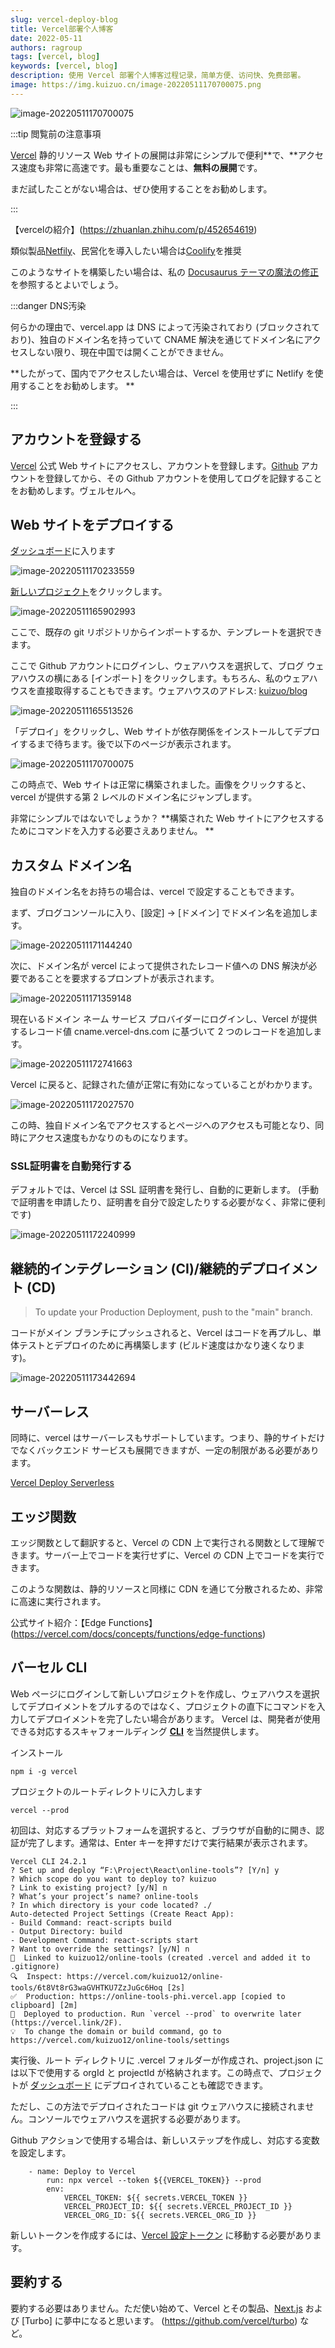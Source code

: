 ```yaml
---
slug: vercel-deploy-blog
title: Vercel部署个人博客
date: 2022-05-11
authors: ragroup
tags: [vercel, blog]
keywords: [vercel, blog]
description: 使用 Vercel 部署个人博客过程记录，简单方便、访问快、免费部署。
image: https://img.kuizuo.cn/image-20220511170700075.png
---
```


![image-20220511170700075](https://img.kuizuo.cn/image-20220511170700075.png)

:::tip 閲覧前の注意事項

[Vercel](https://vercel.com/) 静的リソース Web サイトの展開は非常にシンプルで便利**で、**アクセス速度も非常に高速です。最も重要なことは、**無料の展開**です。

まだ試したことがない場合は、ぜひ使用することをお勧めします。

:::

【vercelの紹介】(https://zhuanlan.zhihu.com/p/452654619)

類似製品[Netfily](https://netlify.com)、民営化を導入したい場合は[Coolify](https://coolify.io)を推奨

このようなサイトを構築したい場合は、私の [Docusaurus テーマの魔法の修正](/docs/docusaurus-guides) を参照するとよいでしょう。

:::danger DNS汚染

何らかの理由で、vercel.app は DNS によって汚染されており (ブロックされており)、独自のドメイン名を持っていて CNAME 解決を通じてドメイン名にアクセスしない限り、現在中国では開くことができません。

**したがって、国内でアクセスしたい場合は、Vercel を使用せずに Netlify を使用することをお勧めします。 **

:::

<!-- truncate -->

## アカウントを登録する

[Vercel](https://vercel.com) 公式 Web サイトにアクセスし、アカウントを登録します。[Github](https://github.com/) アカウントを登録してから、その Github アカウントを使用してログを記録することをお勧めします。ヴェルセルへ。

## Web サイトをデプロイする

[ダッシュボード](https://vercel.com/dashboard)に入ります

![image-20220511170233559](https://img.kuizuo.cn/image-20220511170233559.png)

[新しいプロジェクト](https://vercel.com/new)をクリックします。

![image-20220511165902993](https://img.kuizuo.cn/image-20220511165902993.png)

ここで、既存の git リポジトリからインポートするか、テンプレートを選択できます。

ここで Github アカウントにログインし、ウェアハウスを選択して、ブログ ウェアハウスの横にある [インポート] をクリックします。もちろん、私のウェアハウスを直接取得することもできます。ウェアハウスのアドレス: [kuizuo/blog](https://github.com/kuizuo/blog)

![image-20220511165513526](https://img.kuizuo.cn/image-20220511165513526.png)

「デプロイ」をクリックし、Web サイトが依存関係をインストールしてデプロイするまで待ちます。後で以下のページが表示されます。

![image-20220511170700075](https://img.kuizuo.cn/image-20220511170700075.png)

この時点で、Web サイトは正常に構築されました。画像をクリックすると、vercel が提供する第 2 レベルのドメイン名にジャンプします。

非常にシンプルではないでしょうか？ **構築された Web サイトにアクセスするためにコマンドを入力する必要さえありません。 **

## カスタム ドメイン名

独自のドメイン名をお持ちの場合は、vercel で設定することもできます。

まず、ブログコンソールに入り、[設定] -> [ドメイン] でドメイン名を追加します。

![image-20220511171144240](https://img.kuizuo.cn/image-20220511171144240.png)

次に、ドメイン名が vercel によって提供されたレコード値への DNS 解決が必要であることを要求するプロンプトが表示されます。

![image-20220511171359148](https://img.kuizuo.cn/image-20220511171359148.png)

現在いるドメイン ネーム サービス プロバイダーにログインし、Vercel が提供するレコード値 cname.vercel-dns.com に基づいて 2 つのレコードを追加します。

![image-20220511172741663](https://img.kuizuo.cn/image-20220511172741663.png)

Vercel に戻ると、記録された値が正常に有効になっていることがわかります。

![image-20220511172027570](https://img.kuizuo.cn/image-20220511172027570.png)

この時、独自ドメイン名でアクセスするとページへのアクセスも可能となり、同時にアクセス速度もかなりのものになります。

### SSL証明書を自動発行する

デフォルトでは、Vercel は SSL 証明書を発行し、自動的に更新します。 (手動で証明書を申請したり、証明書を自分で設定したりする必要がなく、非常に便利です)

![image-20220511172240999](https://img.kuizuo.cn/image-20220511172240999.png)

## 継続的インテグレーション (CI)/継続的デプロイメント (CD)

> To update your Production Deployment, push to the "main" branch.

コードがメイン ブランチにプッシュされると、Vercel はコードを再プルし、単体テストとデプロイのために再構築します (ビルド速度はかなり速くなります)。

![image-20220511173442694](https://img.kuizuo.cn/image-20220511173442694.png)

## サーバーレス

同時に、vercel はサーバーレスもサポートしています。つまり、静的サイトだけでなくバックエンド サービスも展開できますが、一定の制限がある必要があります。

[Vercel Deploy Serverless](/blog/vercel-deploy-serverless)

## エッジ関数

エッジ関数として翻訳すると、Vercel の CDN 上で実行される関数として理解できます。サーバー上でコードを実行せずに、Vercel の CDN 上でコードを実行できます。

このような関数は、静的リソースと同様に CDN を通じて分散されるため、非常に高速に実行されます。

公式サイト紹介：【Edge Functions】(https://vercel.com/docs/concepts/functions/edge-functions)

## バーセル CLI

Web ページにログインして新しいプロジェクトを作成し、ウェアハウスを選択してデプロイメントをプルするのではなく、プロジェクトの直下にコマンドを入力してデプロイメントを完了したい場合があります。 Vercel は、開発者が使用できる対応するスキャフォールディング **[CLI](https://vercel.com/docs/cli)** を当然提供します。

インストール

```
npm i -g vercel
```
プロジェクトのルートディレクトリに入力します

```
vercel --prod
```

初回は、対応するプラットフォームを選択すると、ブラウザが自動的に開き、認証が完了します。通常は、Enter キーを押すだけで実行結果が表示されます。

```
Vercel CLI 24.2.1
? Set up and deploy “F:\Project\React\online-tools”? [Y/n] y
? Which scope do you want to deploy to? kuizuo
? Link to existing project? [y/N] n
? What’s your project’s name? online-tools
? In which directory is your code located? ./
Auto-detected Project Settings (Create React App):
- Build Command: react-scripts build
- Output Directory: build
- Development Command: react-scripts start
? Want to override the settings? [y/N] n
🔗  Linked to kuizuo12/online-tools (created .vercel and added it to .gitignore)
🔍  Inspect: https://vercel.com/kuizuo12/online-tools/6t8Vt8rG3waGVHTKU7ZzJuGc6Hoq [2s]
✅  Production: https://online-tools-phi.vercel.app [copied to clipboard] [2m]
📝  Deployed to production. Run `vercel --prod` to overwrite later (https://vercel.link/2F).
💡  To change the domain or build command, go to https://vercel.com/kuizuo12/online-tools/settings
```

実行後、ルート ディレクトリに .vercel フォルダーが作成され、project.json には以下で使用する orgId と projectId が格納されます。この時点で、プロジェクトが [ダッシュボード](https://vercel.com/dashboard) にデプロイされていることも確認できます。

ただし、この方法でデプロイされたコードは git ウェアハウスに接続されません。コンソールでウェアハウスを選択する必要があります。

Github アクションで使用する場合は、新しいステップを作成し、対応する変数を設定します。

```
	- name: Deploy to Vercel
        run: npx vercel --token ${{VERCEL_TOKEN}} --prod
        env:
            VERCEL_TOKEN: ${{ secrets.VERCEL_TOKEN }}
            VERCEL_PROJECT_ID: ${{ secrets.VERCEL_PROJECT_ID }}
            VERCEL_ORG_ID: ${{ secrets.VERCEL_ORG_ID }}
```

新しいトークンを作成するには、[Vercel 設定トークン](https://vercel.com/account/tokens) に移動する必要があります。

## 要約する

要約する必要はありません。ただ使い始めて、Vercel とその製品、[Next.js](https://github.com/vercel/next.js) および [Turbo] に夢中になると思います。 (https://github.com/vercel/turbo) など。